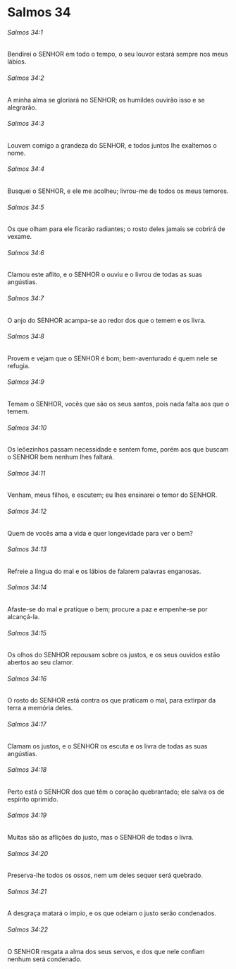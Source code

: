 # Salmos 34

###### Salmos 34:1

Bendirei o SENHOR em todo o tempo, o seu louvor estará sempre nos meus lábios.

###### Salmos 34:2

A minha alma se gloriará no SENHOR; os humildes ouvirão isso e se alegrarão.

###### Salmos 34:3

Louvem comigo a grandeza do SENHOR, e todos juntos lhe exaltemos o nome.

###### Salmos 34:4

Busquei o SENHOR, e ele me acolheu; livrou-me de todos os meus temores.

###### Salmos 34:5

Os que olham para ele ficarão radiantes; o rosto deles jamais se cobrirá de vexame.

###### Salmos 34:6

Clamou este aflito, e o SENHOR o ouviu e o livrou de todas as suas angústias.

###### Salmos 34:7

O anjo do SENHOR acampa-se ao redor dos que o temem e os livra.

###### Salmos 34:8

Provem e vejam que o SENHOR é bom; bem-aventurado é quem nele se refugia.

###### Salmos 34:9

Temam o SENHOR, vocês que são os seus santos, pois nada falta aos que o temem.

###### Salmos 34:10

Os leõezinhos passam necessidade e sentem fome, porém aos que buscam o SENHOR bem nenhum lhes faltará.

###### Salmos 34:11

Venham, meus filhos, e escutem; eu lhes ensinarei o temor do SENHOR.

###### Salmos 34:12

Quem de vocês ama a vida e quer longevidade para ver o bem?

###### Salmos 34:13

Refreie a língua do mal e os lábios de falarem palavras enganosas.

###### Salmos 34:14

Afaste-se do mal e pratique o bem; procure a paz e empenhe-se por alcançá-la.

###### Salmos 34:15

Os olhos do SENHOR repousam sobre os justos, e os seus ouvidos estão abertos ao seu clamor.

###### Salmos 34:16

O rosto do SENHOR está contra os que praticam o mal, para extirpar da terra a memória deles.

###### Salmos 34:17

Clamam os justos, e o SENHOR os escuta e os livra de todas as suas angústias.

###### Salmos 34:18

Perto está o SENHOR dos que têm o coração quebrantado; ele salva os de espírito oprimido.

###### Salmos 34:19

Muitas são as aflições do justo, mas o SENHOR de todas o livra.

###### Salmos 34:20

Preserva-lhe todos os ossos, nem um deles sequer será quebrado.

###### Salmos 34:21

A desgraça matará o ímpio, e os que odeiam o justo serão condenados.

###### Salmos 34:22

O SENHOR resgata a alma dos seus servos, e dos que nele confiam nenhum será condenado.

